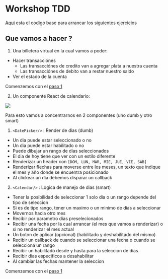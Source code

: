 # Workshop TDD

[Aqui](https://github.com/Guusy/tdd-workshop-quickstart) esta el codigo base para arrancar los siguientes ejercicios

## Que vamos a hacer ?

1) Una billetera virtual en la cual vamos a poder:

- Hacer transacciónes
    - Las transacciónes de credito van a agregar plata a nuestra cuenta
    - Las transacciónes de debito van a restar nuestro saldo
- Ver el estado de la cuenta

Comenzemos con el [paso 1](./pasos/wallet/paso-1.md)

2) Un componente React de calendario:

![](./src_readme/demo_component.gif)

Para esto vamos a concentrarnos en 2 componentes (uno dumb y otro smart)

1) `<DatePicker/>` : Render de dias (dumb)

- Un dia puede estar seleccionado o no
- Un dia puede estar habilitado o no
- Puede dibujar un rango de dias seleccionados
- El dia de hoy tiene que ver con un estilo diferente
- Renderizar un header con `[DOM, LUN, MAR, MIE, JUE, VIE, SAB]`
- Renderizar flechas para moverse entre los meses, un texto que indique el mes y año donde se encuentra posicionado
- Al clickear un dia debemos disparar un callback

2) `<Calendar/>` : Logica de manejo de dias (smart)

- Tener la posibilidad de seleccionar 1 solo dia o un rango depende del tipo de seleccion
- Si es de tipo rango, tener un maximo o un minimo de dias a seleccionar 
- Movernos hacia otro mes
- Recibir por parametro dias preselecionados
- Recibir una fecha por la cual arrancar (el mes que vamos a renderizar) o si no renderizar el mes actual
- Un boton de aplicar (opcional) (habilitado y deshabilitado del mismo)
- Recibir un callback de cuando se seleccionar una fecha o cuando se selecciona un rango 
- Recibir un  habilitado desde y hasta para la seleccion de dias
- Recibir dias especificos a desahabilitar
- Al cambiar las fechas mantener la seleccion

Comenzemos con el [paso 1](./pasos/paso-1.1.md)
